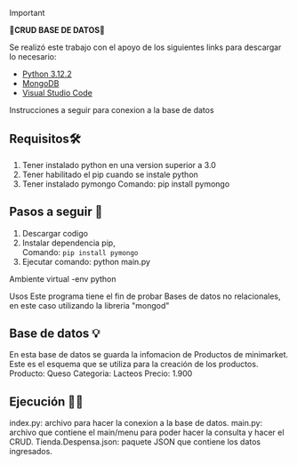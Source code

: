 > [!IMPORTANT]
> **🚀CRUD BASE DE DATOS🚀**

Se realizó este trabajo con el apoyo de los siguientes links para descargar lo necesario: 
- [Python 3.12.2](https://www.python.org/)
- [MongoDB](https://www.mongodb.com/es)
- [Visual Studio Code](https://code.visualstudio.com/)



Instrucciones a seguir para conexion a la base de datos



## Requisitos🛠️
1. Tener instalado python en una version superior a 3.0
2. Tener habilitado el pip cuando se instale python 
3. Tener instalado pymongo Comando: pip install pymongo 

## Pasos a seguir 👾
1. Descargar codigo
2. Instalar dependencia pip,  
        Comando: `pip install pymongo`          
3. Ejecutar comando: python main.py

 Ambiente virtual
    -env python

 Usos
    Este programa tiene el fin de probar Bases de datos no relacionales, en este caso utilizando la libreria "mongod"

 ## Base de datos 💡
En esta base de datos se guarda la infomacion de Productos de minimarket.
Este es el esquema que se utiliza para la creación de los productos.
Producto: Queso
Categoria: Lacteos
Precio: 1.900


 ## Ejecución 👨‍💻
index.py: archivo para hacer la conexion a la base de datos.
main.py: archivo que contiene el main/menu para poder hacer la consulta y hacer el CRUD.
Tienda.Despensa.json: paquete JSON que contiene los datos ingresados.
